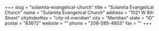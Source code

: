 +++
slug = "sulamita-evangelical-church"
title = "Sulamita Evangelical Church"
name = "Sulamita Evangelical Church"
address = "1021 W 8th Street"
cityIndexKey = "city-id-meridian"
city = "Meridian"
state = "ID"
postal = "83672"
website = ""
phone = "208-585-4803"
fax = ""
+++
